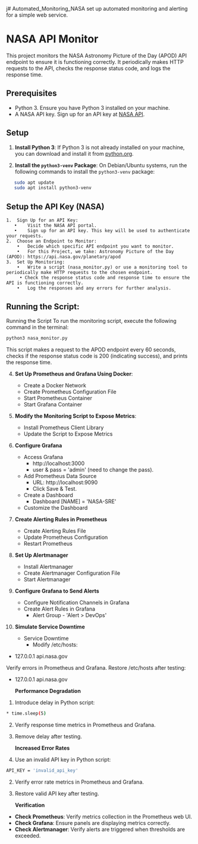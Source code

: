 j# Automated_Monitoring_NASA
set up automated monitoring and alerting for a simple web service.

# NASA API Monitor

This project monitors the NASA Astronomy Picture of the Day (APOD) API endpoint to ensure it is functioning correctly. It periodically makes HTTP requests to the API, checks the response status code, and logs the response time.

## Prerequisites

- Python 3. Ensure you have Python 3 installed on your machine.
- A NASA API key. Sign up for an API key at [NASA API](https://api.nasa.gov/).

## Setup

1. **Install Python 3**:
   If Python 3 is not already installed on your machine, you can download and install it from [python.org](https://www.python.org/downloads/).

2. **Install the `python3-venv` Package**:
   On Debian/Ubuntu systems, run the following commands to install the `python3-venv` package:

```bash
   sudo apt update
   sudo apt install python3-venv
```

## Setup the API Key (NASA)

	1.	Sign Up for an API Key:
	   •	Visit the NASA API portal.
	   •	Sign up for an API key. This key will be used to authenticate your requests.
	2.	Choose an Endpoint to Monitor:
	    •	Decide which specific API endpoint you want to monitor.
	    •	For this Project, we take: Astronomy Picture of the Day (APOD): https://api.nasa.gov/planetary/apod
	3.	Set Up Monitoring:
	    •	Write a script (nasa_monitor.py) or use a monitoring tool to periodically make HTTP requests to the chosen endpoint.
     	 • Check the response status code and response time to ensure the API is functioning correctly.
	    •	Log the responses and any errors for further analysis.


##  **Running the Script**:
   Running the Script
To run the monitoring script, execute the following command in the terminal:

```bash
python3 nasa_monitor.py
```

This script makes a request to the APOD endpoint every 60 seconds, checks if the response status code is 200 (indicating success), and prints the response time. 


4. **Set Up Prometheus and Grafana Using Docker**:
   * Create a Docker Network
   * Create Prometheus Configuration File
   * Start Prometheus Container
   * Start Grafana Container
  
5. **Modify the Monitoring Script to Expose Metrics**:
   * Install Prometheus Client Library
   * Update the Script to Expose Metrics

6. **Configure Grafana**
   * Access Grafana
        * http://localhost:3000
        * user & pass = 'admin' (need to change the pass).
   * Add Prometheus Data Source
        * URL: http://localhost:9090
        * Click Save & Test.
   * Create a Dashboard
        * Dashboard [NAME] = 'NASA-SRE'
   * Customize the Dashboard

7. **Create Alerting Rules in Prometheus**
   * Create Alerting Rules File
   * Update Prometheus Configuration
   * Restart Prometheus
  
8. **Set Up Alertmanager**
   * Install Alertmanager
   * Create Alertmanager Configuration File
   * Start Alertmanager

9. **Configure Grafana to Send Alerts**
    * Configure Notification Channels in Grafana
    * Create Alert Rules in Grafana
        * Alert Group - 'Alert > DevOps'
  
10. **Simulate Service Downtime**

     * Service Downtime
         * Modify /etc/hosts:

   * 127.0.0.1 api.nasa.gov


Verify errors in Prometheus and Grafana.
Restore /etc/hosts after testing:

   * 127.0.0.1 api.nasa.gov

     **Performance Degradation**
  1. Introduce delay in Python script:

```bash
* time.sleep(5)
``` 

  2. Verify response time metrics in Prometheus and Grafana.
  3. Remove delay after testing.
     
       **Increased Error Rates**
  1. Use an invalid API key in Python script:

```bash
API_KEY = 'invalid_api_key'
``` 
  2. Verify error rate metrics in Prometheus and Grafana.
  3. Restore valid API key after testing.

        **Verification**
 * **Check Prometheus**: Verify metrics collection in the Prometheus web UI.
 * **Check Grafana**: Ensure panels are displaying metrics correctly.
 * **Check Alertmanager**: Verify alerts are triggered when thresholds are exceeded.
   





